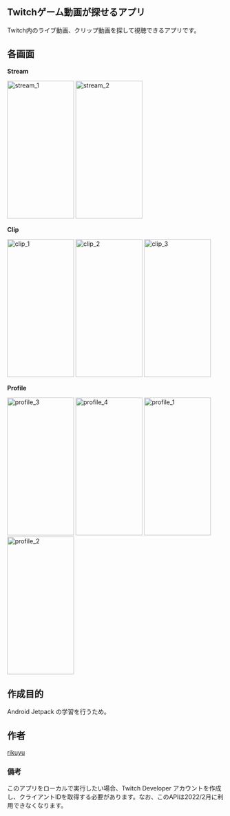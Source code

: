 ## Twitchゲーム動画が探せるアプリ
Twitch内のライブ動画、クリップ動画を探して視聴できるアプリです。

## 各画面
**Stream**

<img width="155" height="320" alt="stream_1" src="https://user-images.githubusercontent.com/51118613/147412627-2755671f-74ee-486e-b23f-3c3e13ca4c5d.png"> <img width="155" height="320" alt="stream_2" src="https://user-images.githubusercontent.com/51118613/147412648-6c6b3dba-bd92-41b5-9030-db974ad2040f.png">

**Clip**

<img width="155" height="320" alt="clip_1" src="https://user-images.githubusercontent.com/51118613/147412696-a67e0cba-edb9-4552-8092-88bffcff9227.png"> <img width="155" height="320" alt="clip_2" src="https://user-images.githubusercontent.com/51118613/147412699-b718eb03-146a-457c-bde5-028f55ba54cf.png"> <img width="155" height="320" alt="clip_3" src="https://user-images.githubusercontent.com/51118613/147412706-5020ab74-7501-4b5b-b132-c6fbfe7bfadc.png">

**Profile**

<img width="155" height="320" alt="profile_3" src="https://user-images.githubusercontent.com/51118613/147412775-7ab7c027-2999-4f06-ab3c-920a949fe54b.png"> <img width="155" height="320" alt="profile_4" src="https://user-images.githubusercontent.com/51118613/147412776-2ed177b9-f836-49a1-868d-f76060e658d4.png"> <img width="155" height="320" alt="profile_1" src="https://user-images.githubusercontent.com/51118613/147412780-84ef65f6-d10f-4100-9186-9b13c9fff617.png"> <img width="155" height="320" alt="profile_2" src="https://user-images.githubusercontent.com/51118613/147412784-e724b972-9dbf-4d00-92a7-ff587105b3d6.png">

## 作成目的
Android Jetpack の学習を行うため。

## 作者
[rikuyu](https://github.com/rikuyu)

### 備考
このアプリをローカルで実行したい場合、Twitch Developer アカウントを作成し、クライアントIDを取得する必要があります。なお、このAPIは2022/2月に利用できなくなります。
